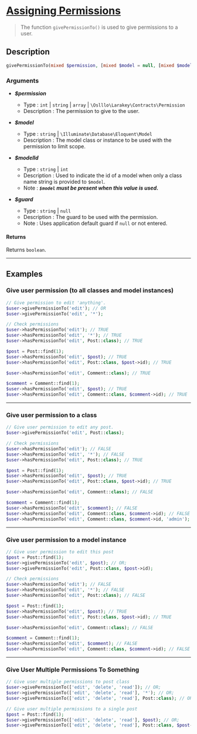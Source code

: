 
# <u>Assigning Permissions</u>

> The function `givePermissionTo()` is used to give permissions to a user.

## Description

```php
givePermissionTo(mixed $permission, [mixed $model = null, [mixed $modelId = null]], [mixed $guard = null]): bool
```

### Arguments

- ***$permission***
    - Type : `int` | `string` | `array` | `\Oslllo\Larakey\Contracts\Permission`
    - Description : The permission to give to the user.

- ***$model***
    - Type : `string` | `\Illuminate\Database\Eloquent\Model`
    - Description : The model class or instance to be used with the permission to limit scope.

- ***$modelId***
    - Type : `string` | `int`
    - Description : Used to indicate the id of a model when only a class name string is provided to `$model`.
    - Note : ***`$model` must be present when this value is used.***

- ***$guard***
    - Type : `string` | `null`
    - Description : The guard to be used with the permission.
    - Note : Uses application default guard if `null` or not entered.

#### Returns

Returns `boolean`.

---

## Examples

### Give user permission (to all classes and model instances) <a id="give-permission"></a>

```php
// Give permission to edit 'anything'.
$user->givePermissionTo('edit'); // OR
$user->givePermissionTo('edit', '*');
```

```php
// Check permissions
$user->hasPermissionTo('edit'); // TRUE
$user->hasPermissionTo('edit', '*'); // TRUE
$user->hasPermissionTo('edit', Post::class); // TRUE

$post = Post::find(1);
$user->hasPermissionTo('edit', $post); // TRUE
$user->hasPermissionTo('edit', Post::class, $post->id); // TRUE

$user->hasPermissionTo('edit', Comment::class); // TRUE

$comment = Comment::find(1);
$user->hasPermissionTo('edit', $post); // TRUE
$user->hasPermissionTo('edit', Comment::class, $comment->id); // TRUE
```

---

### Give user permission to a class<a name="give-permission-to-class"></a>

```php
// Give user permission to edit any post.
$user->givePermissionTo('edit', Post::class);
```

```php
// Check permissions
$user->hasPermissionTo('edit'); // FALSE
$user->hasPermissionTo('edit', '*'); // FALSE
$user->hasPermissionTo('edit', Post::class); // TRUE

$post = Post::find(1);
$user->hasPermissionTo('edit', $post); // TRUE
$user->hasPermissionTo('edit', Post::class, $post->id); // TRUE

$user->hasPermissionTo('edit', Comment::class); // FALSE

$comment = Comment::find(1);
$user->hasPermissionTo('edit', $comment); // FALSE
$user->hasPermissionTo('edit', Comment::class, $comment->id); // FALSE
$user->hasPermissionTo('edit', Comment::class, $comment->id, 'admin'); // FALSE
```

---

### Give user permission to a model instance <a id="give-permission-to-a-model-instance"></a>

```php
// Give user permission to edit this post
$post = Post::find(1);
$user->givePermissionTo('edit', $post); // OR;
$user->givePermissionTo('edit', Post::class, $post->id);
```

```php
// Check permissions
$user->hasPermissionTo('edit'); // FALSE
$user->hasPermissionTo('edit', '*'); // FALSE
$user->hasPermissionTo('edit', Post::class); // FALSE

$post = Post::find(1);
$user->hasPermissionTo('edit', $post); // TRUE
$user->hasPermissionTo('edit', Post::class, $post->id); // TRUE

$user->hasPermissionTo('edit', Comment::class); // FALSE

$comment = Comment::find(1);
$user->hasPermissionTo('edit', $comment); // FALSE
$user->hasPermissionTo('edit', Comment::class, $comment->id); // FALSE
```

---

### Give User Multiple Permissions To Something <a id="give-multiple-permissions-to-something"></a>

```php
// Give user multiple permissions to post class
$user->givePermissionTo(['edit', 'delete', 'read']); // OR;
$user->givePermissionTo(['edit', 'delete', 'read'], '*'); // OR;
$user->givePermissionTo(['edit', 'delete', 'read'], Post::class); // OR;

// Give user multiple permissions to a single post
$post = Post::find(1);
$user->givePermissionTo(['edit', 'delete', 'read'], $post); // OR;
$user->givePermissionTo(['edit', 'delete', 'read'], Post::class, $post->id); // OR;
```
